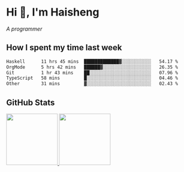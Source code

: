 
# Hi 👋, I'm Haisheng

*A programmer*

<!---
## What I'm reading

[Reading list](https://freizl.github.io/info/books.html)
-->

## How I spent my time last week

<!--START_SECTION:waka-->

```txt
Haskell      11 hrs 45 mins  █████████████▓░░░░░░░░░░░   54.17 %
OrgMode      5 hrs 42 mins   ██████▓░░░░░░░░░░░░░░░░░░   26.35 %
Git          1 hr 43 mins    ██░░░░░░░░░░░░░░░░░░░░░░░   07.96 %
TypeScript   58 mins         █░░░░░░░░░░░░░░░░░░░░░░░░   04.46 %
Other        31 mins         ▓░░░░░░░░░░░░░░░░░░░░░░░░   02.43 %
```

<!--END_SECTION:waka-->

## GitHub Stats

<a href="https://github.com/hw202207">
  <img height="137px" src="https://github-readme-stats.vercel.app/api?username=freizl&hide_title=false&hide_border=true&show_icons=true&include_all_commits=true&count_private=true&line_height=21&theme=" />
  <img height="137px" src="https://github-readme-stats.vercel.app/api/top-langs/?username=freizl&hide_title=true&hide_border=true&layout=compact&langs_count=6&theme=" />
</a>
